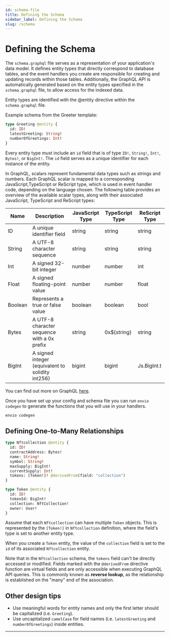 ```yaml
---
id: schema-file
title: Defining the Schema
sidebar_label: Defining the Schema
slug: /schema
---
```


# Defining the Schema

The `schema.graphql` file serves as a representation of your application's data model. It defines entity types that directly correspond to database tables, and the event handlers you create are responsible for creating and updating records within those tables. Additionally, the GraphQL API is automatically generated based on the entity types specified in the `schema.graphql` file, to allow access for the indexed data.

Entity types are identified with the @entity directive within the `schema.graphql` file.

Example schema from the Greeter template:

```graphql
type Greeting @entity {
  id: ID!
  latestGreeting: String!
  numberOfGreetings: Int!
}
```

Every entity type must include an `id` field that is of type `ID!`, `String!`, `Int!`, `Bytes!`, or `BigInt!`. The `id` field serves as a unique identifier for each instance of the entity.

In GraphQL, scalars represent fundamental data types such as strings and numbers. Each GraphQL scalar is mapped to a corresponding JavaScript,TypeScript or ReScript type, which is used in event handler code, depending on the language chosen. The following table provides an overview of the available scalar types, along with their associated JavaScript, TypeScript and ReScript types:

| **Name** | **Description**                                  | **JavaScript Type** | **TypeScript Type** | **ReScript Type** |
| -------- | ------------------------------------------------ | ------------------- | ------------------- | ----------------- |
| ID       | A unique identifier field                        | string              | string              | string            |
| String   | A UTF-8 character sequence                       | string              | string              | string            |
| Int      | A signed 32-bit integer                          | number              | number              | int               |
| Float    | A signed floating-point value                    | number              | number              | float             |
| Boolean  | Represents a true or false value                 | boolean             | boolean             | bool              |
| Bytes    | A UTF-8 character sequence with a 0x prefix      | string              | 0x${string}         | string            |
| BigInt   | A signed integer (equivalent to solidity int256) | bigint              | bigint              | Js.BigInt.t       |

You can find out more on GraphQL [here](https://graphql.org/learn/).

Once you have set up your config and schema file you can run `envio codegen` to generate the functions that you will use in your handlers.

```bash
envio codegen
```

## Defining One-to-Many Relationships

```graphql
type Nftcollection @entity {
  id: ID!
  contractAddress: Bytes!
  name: String!
  symbol: String!
  maxSupply: BigInt!
  currentSupply: Int!
  tokens: [Token!]! @derivedFrom(field: "collection")
}
```

```graphql
type Token @entity {
  id: ID!
  tokenId: BigInt!
  collection: NftCollection!
  owner: User!
}
```

Assume that each `Nftcollection` can have multiple `Token` objects. This is represented by the `[Token!]` in `Nftcollection` definition, where the field's type is set to another entity type.

When you create a `Token` entity, the value of the `collection` field is set to the `id` of its associated `Nftcollection` entity.

Note that in the `Nftcollection` schema, the `tokens` field can't be directly accessed or modified. Fields marked with the `@derivedFrom` directive function are virtual fields and are only accessible when executing GraphQL API queries. This is commonly known as **reverse lookup**, as the relationship is established on the "many" end of the association.

## Other design tips

- Use meaningful words for entity names and only the first letter should be capitalized (i.e. `Greeting`).
- Use uncapitalized `camelCase` for field names (i.e. `latestGreeting` and `numberOfGreetings`) inside entities.

---
